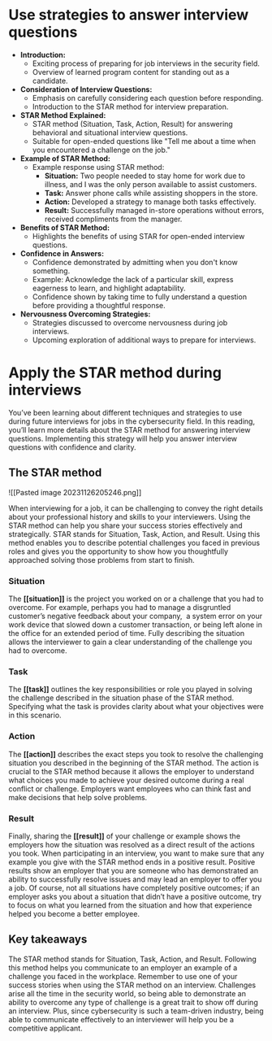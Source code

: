 # Use strategies to answer interview questions

- **Introduction:**
	- Exciting process of preparing for job interviews in the security field.
	- Overview of learned program content for standing out as a candidate.
- **Consideration of Interview Questions:**
	- Emphasis on carefully considering each question before responding.
	- Introduction to the STAR method for interview preparation.
- **STAR Method Explained:**
	- STAR method (Situation, Task, Action, Result) for answering behavioral and situational interview questions.
	- Suitable for open-ended questions like "Tell me about a time when you encountered a challenge on the job."
- **Example of STAR Method:**
	- Example response using STAR method:
		- **Situation:** Two people needed to stay home for work due to illness, and I was the only person available to assist customers.
		- **Task:** Answer phone calls while assisting shoppers in the store.
		- **Action:** Developed a strategy to manage both tasks effectively.
		- **Result:** Successfully managed in-store operations without errors, received compliments from the manager.
- **Benefits of STAR Method:**
	- Highlights the benefits of using STAR for open-ended interview questions.
- **Confidence in Answers:**
	- Confidence demonstrated by admitting when you don't know something.
	- Example: Acknowledge the lack of a particular skill, express eagerness to learn, and highlight adaptability.
	- Confidence shown by taking time to fully understand a question before providing a thoughtful response.
- **Nervousness Overcoming Strategies:**
	- Strategies discussed to overcome nervousness during job interviews.
	- Upcoming exploration of additional ways to prepare for interviews.

# Apply the STAR method during interviews

You’ve been learning about different techniques and strategies to use during future interviews for jobs in the cybersecurity field. In this reading, you’ll learn more details about the STAR method for answering interview questions. Implementing this strategy will help you answer interview questions with confidence and clarity.

## The STAR method

![[Pasted image 20231126205246.png]]

When interviewing for a job, it can be challenging to convey the right details about your professional history and skills to your interviewers. Using the STAR method can help you share your success stories effectively and strategically. STAR stands for Situation, Task, Action, and Result. Using this method enables you to describe potential challenges you faced in previous roles and gives you the opportunity to show how you thoughtfully approached solving those problems from start to finish. 

### **Situation**

The **[[situation]]** is the project you worked on or a challenge that you had to overcome. For example, perhaps you had to manage a disgruntled customer’s negative feedback about your company,  a system error on your work device that slowed down a customer transaction, or being left alone in the office for an extended period of time. Fully describing the situation allows the interviewer to gain a clear understanding of the challenge you had to overcome.  

### **Task**

The **[[task]]** outlines the key responsibilities or role you played in solving the challenge described in the situation phase of the STAR method. Specifying what the task is provides clarity about what your objectives were in this scenario.

### **Action** 

The **[[action]]** describes the exact steps you took to resolve the challenging situation you described in the beginning of the STAR method. The action is crucial to the STAR method because it allows the employer to understand what choices you made to achieve your desired outcome during a real conflict or challenge. Employers want employees who can think fast and make decisions that help solve problems. 

### **Result**

Finally, sharing the **[[result]]** of your challenge or example shows the employers how the situation was resolved as a direct result of the actions you took. When participating in an interview, you want to make sure that any example you give with the STAR method ends in a positive result. Positive results show an employer that you are someone who has demonstrated an ability to successfully resolve issues and may lead an employer to offer you a job. Of course, not all situations have completely positive outcomes; if an employer asks you about a situation that didn’t have a positive outcome, try to focus on what you learned from the situation and how that experience helped you become a better employee. 

## Key takeaways

The STAR method stands for Situation, Task, Action, and Result. Following this method helps you communicate to an employer an example of a challenge you faced in the workplace. Remember to use one of your success stories when using the STAR method on an interview. Challenges arise all the time in the security world, so being able to demonstrate an ability to overcome any type of challenge is a great trait to show off during an interview. Plus, since cybersecurity is such a team-driven industry, being able to communicate effectively to an interviewer will help you be a competitive applicant.